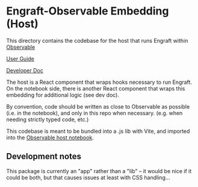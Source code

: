 # Engraft-Observable Embedding (Host)

This directory contains the codebase for the host that runs Engraft within [Observable](https://observablehq.com)


[User Guide](https://observablehq.com/@wongyuhao/engraft-embed-docs)

[Developer Doc](https://observablehq.com/@wongyuhao/engraft-embed)


The host is a React component that wraps hooks necessary to run Engraft.
On the notebook side, there is another React component that wraps this embedding for additional logic (see dev doc).

By convention, code should be written as close to Observable as possible (i.e. in the notebook), and only in this repo when necessary. (e.g. when needing strictly typed code, etc.)

This codebase is meant to be bundled into a .js lib with Vite, and imported into the [Observable host notebook](https://observablehq.com/@wongyuhao/engraft-embed).

## Development notes

This package is currently an "app" rather than a "lib" – it would be nice if it could be both, but that causes issues at least with CSS handling...
